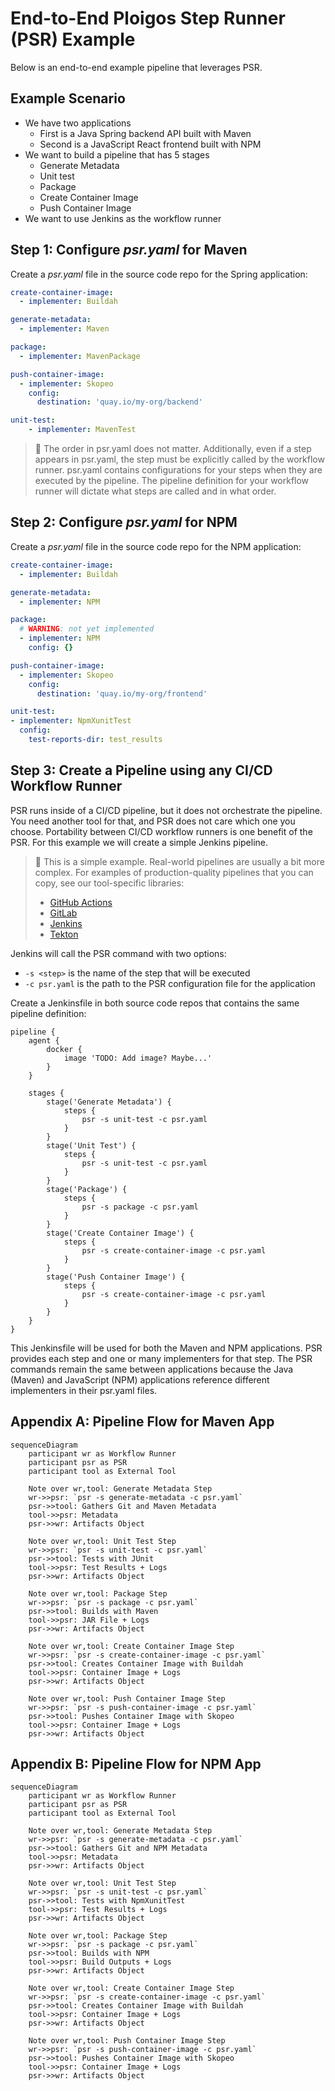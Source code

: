 # End-to-End Ploigos Step Runner (PSR) Example

Below is an end-to-end example pipeline that leverages PSR.

## Example Scenario

- We have two applications
    - First is a Java Spring backend API built with Maven
    - Second is a JavaScript React frontend built with NPM
- We want to build a pipeline that has 5 stages
    - Generate Metadata
    - Unit test
    - Package
    - Create Container Image
    - Push Container Image
- We want to use Jenkins as the workflow runner

## Step 1: Configure *psr.yaml* for Maven

Create a *psr.yaml* file in the source code repo for the Spring application:

```yaml
create-container-image:
  - implementer: Buildah

generate-metadata:
  - implementer: Maven

package:
  - implementer: MavenPackage

push-container-image:
  - implementer: Skopeo
    config:
      destination: 'quay.io/my-org/backend'

unit-test:
    - implementer: MavenTest
```

> :notebook: The order in psr.yaml does not matter. Additionally, even if a
> step appears in psr.yaml, the step must be explicitly called by the workflow
> runner. psr.yaml contains configurations for your steps when they are
> executed by the pipeline. The pipeline definition for your workflow runner
> will dictate what steps are called and in what order.

## Step 2: Configure *psr.yaml* for NPM

Create a *psr.yaml* file in the source code repo for the NPM application:

```yaml
create-container-image:
  - implementer: Buildah

generate-metadata:
  - implementer: NPM

package:
  # WARNING: not yet implemented
  - implementer: NPM
    config: {}

push-container-image:
  - implementer: Skopeo
    config:
      destination: 'quay.io/my-org/frontend'

unit-test:
- implementer: NpmXunitTest
  config:
    test-reports-dir: test_results
```

## Step 3: Create a Pipeline using any CI/CD Workflow Runner

PSR runs inside of a CI/CD pipeline, but it does not orchestrate the pipeline.
You need another tool for that, and PSR does not care which one you choose.
Portability between CI/CD workflow runners is one benefit of the PSR. For this
example we will create a simple Jenkins pipeline.

> :notebook: This is a simple example. Real-world pipelines are usually a bit more
> complex. For examples of production-quality pipelines that you can copy, see our
> tool-specific libraries:
> * [GitHub Actions](https://github.com/ploigos/ploigos-github-workflows/)
> * [GitLab](https://github.com/ploigos/ploigos-gitlab-library/)
> * [Jenkins](https://github.com/ploigos/ploigos-jenkins-library/)
> * [Tekton](https://github.com/ploigos/ploigos-charts/)

Jenkins will call the PSR command with two options:

- `-s <step>` is the name of the step that will be executed
- `-c psr.yaml` is the path to the PSR configuration file for the application

Create a Jenkinsfile in both source code repos that contains the same pipeline
definition:

```Jenkinsfile
pipeline {
    agent {
        docker {
            image 'TODO: Add image? Maybe...'
        }
    }

    stages {
        stage('Generate Metadata') {
            steps {
                psr -s unit-test -c psr.yaml
            }
        }
        stage('Unit Test') {
            steps {
                psr -s unit-test -c psr.yaml
            }
        }
        stage('Package') {
            steps {
                psr -s package -c psr.yaml
            }
        }
        stage('Create Container Image') {
            steps {
                psr -s create-container-image -c psr.yaml
            }
        }
        stage('Push Container Image') {
            steps {
                psr -s create-container-image -c psr.yaml
            }
        }
    }
}
```

This Jenkinsfile will be used for both the Maven and NPM applications. PSR
provides each step and one or many implementers for that step. The PSR commands
remain the same between applications because the Java (Maven) and JavaScript
(NPM) applications reference different implementers in their psr.yaml files.

## Appendix A: Pipeline Flow for Maven App

```mermaid
sequenceDiagram
    participant wr as Workflow Runner
    participant psr as PSR
    participant tool as External Tool

    Note over wr,tool: Generate Metadata Step
    wr->>psr: `psr -s generate-metadata -c psr.yaml`
    psr->>tool: Gathers Git and Maven Metadata
    tool->>psr: Metadata
    psr->>wr: Artifacts Object

    Note over wr,tool: Unit Test Step
    wr->>psr: `psr -s unit-test -c psr.yaml`
    psr->>tool: Tests with JUnit
    tool->>psr: Test Results + Logs
    psr->>wr: Artifacts Object

    Note over wr,tool: Package Step
    wr->>psr: `psr -s package -c psr.yaml`
    psr->>tool: Builds with Maven
    tool->>psr: JAR File + Logs
    psr->>wr: Artifacts Object

    Note over wr,tool: Create Container Image Step
    wr->>psr: `psr -s create-container-image -c psr.yaml`
    psr->>tool: Creates Container Image with Buildah
    tool->>psr: Container Image + Logs
    psr->>wr: Artifacts Object

    Note over wr,tool: Push Container Image Step
    wr->>psr: `psr -s push-container-image -c psr.yaml`
    psr->>tool: Pushes Container Image with Skopeo
    tool->>psr: Container Image + Logs
    psr->>wr: Artifacts Object
```

## Appendix B: Pipeline Flow for NPM App

```mermaid
sequenceDiagram
    participant wr as Workflow Runner
    participant psr as PSR
    participant tool as External Tool

    Note over wr,tool: Generate Metadata Step
    wr->>psr: `psr -s generate-metadata -c psr.yaml`
    psr->>tool: Gathers Git and NPM Metadata
    tool->>psr: Metadata
    psr->>wr: Artifacts Object

    Note over wr,tool: Unit Test Step
    wr->>psr: `psr -s unit-test -c psr.yaml`
    psr->>tool: Tests with NpmXunitTest
    tool->>psr: Test Results + Logs
    psr->>wr: Artifacts Object

    Note over wr,tool: Package Step
    wr->>psr: `psr -s package -c psr.yaml`
    psr->>tool: Builds with NPM
    tool->>psr: Build Outputs + Logs
    psr->>wr: Artifacts Object

    Note over wr,tool: Create Container Image Step
    wr->>psr: `psr -s create-container-image -c psr.yaml`
    psr->>tool: Creates Container Image with Buildah
    tool->>psr: Container Image + Logs
    psr->>wr: Artifacts Object

    Note over wr,tool: Push Container Image Step
    wr->>psr: `psr -s push-container-image -c psr.yaml`
    psr->>tool: Pushes Container Image with Skopeo
    tool->>psr: Container Image + Logs
    psr->>wr: Artifacts Object
```
